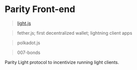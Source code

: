 # Parity Front-end


> [light.js](https://parity-js.github.io/light.js)

> fether.js; first decentralized wallet; lightning client apps

> polkadot.js

> 007-bonds

Parity Light protocol to incentivize running light clients.